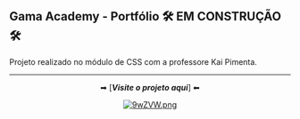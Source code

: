 ## Gama Academy - Portfólio :hammer_and_wrench: EM CONSTRUÇÃO :hammer_and_wrench: <br/>
Projeto realizado no módulo de CSS com a professore Kai Pimenta.  <br/>

---

<div align="center">
   
➡ [***Visite o projeto aqui***] ⬅ <br />

[![9wZVW.png](https://imgur.com/a/7C8dXxw)](https://imgur.com/ke769SW)

 </div>




